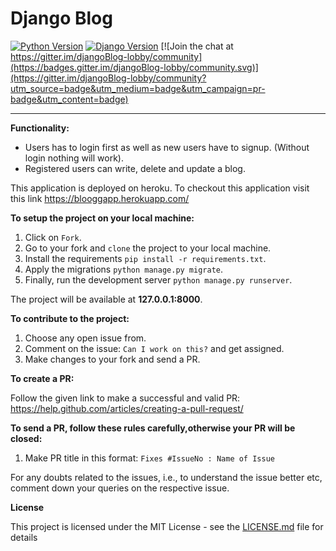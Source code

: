 # Django Blog

[![Python Version](https://img.shields.io/badge/python-3.8-brightgreen.svg)](https://python.org)
[![Django Version](https://img.shields.io/badge/django-2.2-brightgreen.svg)](https://djangoproject.com) [![Join the chat at https://gitter.im/djangoBlog-lobby/community](https://badges.gitter.im/djangoBlog-lobby/community.svg)](https://gitter.im/djangoBlog-lobby/community?utm_source=badge&utm_medium=badge&utm_campaign=pr-badge&utm_content=badge)

-----------------------------------------------------------------------------------------------------------------
**Functionality:**
* Users has to login first as well as new users have to signup. (Without login nothing will work).
* Registered users can write, delete and update a blog.

This application is deployed on heroku. To checkout this application visit this link https://blooggapp.herokuapp.com/

**To setup the project on your local machine:**

1. Click on `Fork`.
2. Go to your fork and `clone` the project to your local machine.
3. Install the requirements `pip install -r requirements.txt`.
4. Apply the migrations `python manage.py migrate`.
5. Finally, run the development server `python manage.py runserver`.

The project will be available at **127.0.0.1:8000**.


**To contribute to the project:**

1. Choose any open issue from.
2. Comment on the issue: `Can I work on this?` and get assigned.
3. Make changes to your fork and send a PR.

**To create a PR:**

Follow the given link to make a successful and valid PR: https://help.github.com/articles/creating-a-pull-request/

**To send a PR, follow these rules carefully,**otherwise your PR will be closed**:**

1. Make PR title in this format: `Fixes #IssueNo : Name of Issue`

For any doubts related to the issues, i.e., to understand the issue better etc, comment down your queries on the respective issue.


**License**

This project is licensed under the MIT License - see the [LICENSE.md](https://github.com/deepak2431/djangoBlog/blob/master/License.md) file for details

